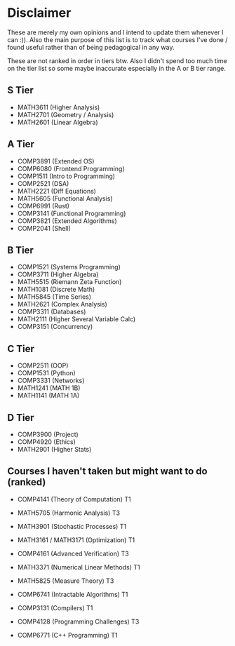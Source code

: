 
# Disclaimer

These are merely my own opinions and I intend to update them whenever I can :)). Also the main purpose of this list is to track what courses I've done / found useful rather than of being pedagogical in any way. 

These are not ranked in order in tiers btw. Also I didn't spend too much time on the tier list so some maybe inaccurate especially in the A or B tier range. 

## S Tier

- MATH3611 (Higher Analysis)
- MATH2701 (Geometry / Analysis)
- MATH2601 (Linear Algebra)

## A Tier

- COMP3891 (Extended OS)
- COMP6080 (Frontend Programming)
- COMP1511 (Intro to Programming)
- COMP2521 (DSA)
- MATH2221 (Diff Equations)
- MATH5605 (Functional Analysis)
- COMP6991 (Rust)
- COMP3141 (Functional Programming)
- COMP3821 (Extended Algorithms)
- COMP2041 (Shell)

## B Tier

- COMP1521 (Systems Programming)
- COMP3711 (Higher Algebra)
- MATH5515 (Riemann Zeta Function)
- MATH1081 (Discrete Math)
- MATH5845 (Time Series)
- MATH2621 (Complex Analysis)
- COMP3311 (Databases)
- MATH2111 (Higher Several Variable Calc)
- COMP3151 (Concurrency)

## C Tier

- COMP2511 (OOP)
- COMP1531 (Python)
- COMP3331 (Networks)
- MATH1241 (MATH 1B)
- MATH1141 (MATH 1A)

## D Tier

- COMP3900 (Project)
- COMP4920 (Ethics)
- MATH2901 (Higher Stats)

## Courses I haven't taken but might want to do (ranked)

- COMP4141 (Theory of Computation) T1
- MATH5705 (Harmonic Analysis) T3
- MATH3901 (Stochastic Processes) T1
- MATH3161 / MATH3171 (Optimization) T1
- COMP4161 (Advanced Verification) T3
- MATH3371 (Numerical Linear Methods) T1

- MATH5825 (Measure Theory) T3
- COMP6741 (Intractable Algorithms) T1
- COMP3131 (Compilers) T1
- COMP4128 (Programming Challenges) T3
- COMP6771 (C++ Programming) T1





